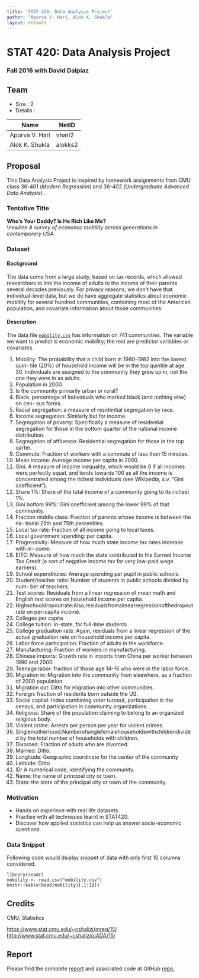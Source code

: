 ```yaml
---
title: 'STAT 420: Data Analysis Project'
author: "Apurva V. Hari, Alok K. Shukla"
layout: default
---
```

# STAT 420: Data Analysis Project
### Fall 2016 with David Dalpiaz

## Team

- Size : 2
- Details :

Name           | NetID
-------------- | -------------
Apurva V. Hari | vhari2
Alok K. Shukla | alokks2

## Proposal

This Data Analysis Project is inspired by homework assignments from CMU class 36-401 (*Modern Regression*)  and 36-402 (*Undergraduate Advanced Data Analysis*) . 

### Tentative Title

**Who’s Your Daddy? Is He Rich Like Me?**
<br/>
\newline
 *A survey of economic mobility across generations in contemporary USA.*

### Dataset 

#### Background

The data come from a large study, based on tax records, which allowed researchers to link the income of adults to the income of their parents several decades previously. For privacy reasons, we don’t have that individual-level data, but we do have aggregate statistics about economic mobility for several hundred communities, containing most of the American population, and covariate information about those communities. 

#### Description

The data file [`mobility.csv`](https://github.com/alokkshukla/STAT420/blob/master/Final%20Project/mobility.csv) has information on 741 communities. The variable we want to predict is economic mobility; the rest are predictor variables or covariates.

1. Mobility: The probability that a child born in 1980–1982 into the lowest quin- tile (20%) of household income will be in the top quintile at age 30. Individuals are assigned to the community they grew up in, not the one they were in as adults.
2. Population in 2000.
3. Is the community primarily urban or rural?
4. Black: percentage of individuals who marked black (and nothing else) on cen- sus forms.
5. Racial segregation: a measure of residential segregation by race.
6. Income segregation: Similarly but for income.
7. Segregation of poverty: Specifically a measure of residential segregation for those in the bottom quarter of the national income distribution.
8. Segregation of affluence: Residential segregation for those in the top qarter.
9. Commute: Fraction of workers with a commute of less than 15 minutes.
10. Mean income: Average income per capita in 2000.
11. Gini: A measure of income inequality, which would be 0 if all incomes were perfectly equal, and tends towards 100 as all the income is concentrated among the richest individuals (see Wikipedia, s.v. “Gini coefficient”).
12. Share 1%: Share of the total income of a community going to its richest 1%.
13. Gini bottom 99%: Gini coefficient among the lower 99% of that community.
14. Fraction middle class: Fraction of parents whose income is between the na- tional 25th and 75th percentiles.
15. Local tax rate: Fraction of all income going to local taxes.
16. Local government spending: per capita.
17. Progressivity: Measure of how much state income tax rates increase with in- come.
18. EITC: Measure of how much the state contributed to the Earned Income Tax Credit (a sort of negative income tax for very low-paid wage earners).
19. School expenditures: Average spending per pupil in public schools.
20. Student/teacher ratio: Number of students in public schools divided by num- ber of teachers.
21. Test scores: Residuals from a linear regression of mean math and English test scores on household income per capita.
22. Highschooldropoutrate:Also,residualsfromalinearregressionofthedropout rate on per-capita income.
23. Colleges per capita
24. College tuition: in-state, for full-time students
25. College graduation rate: Again, residuals from a linear regression of the actual graduation rate on household income per capita.
26. Labor force participation: Fraction of adults in the workforce.
27. Manufacturing: Fraction of workers in manufacturing.
28. Chinese imports: Growth rate in imports from China per worker between 1990 and 2000.
29. Teenage labor: fraction of those age 14–16 who were in the labor force.
30. Migration in: Migration into the community from elsewhere, as a fraction of 2000 population.
31. Migration out: Ditto for migration into other communities.
32. Foreign: fraction of residents born outside the US.
33. Social capital: Index combining voter turnout, participation in the census, and participation in community organizations.
34. Religious: Share of the population claiming to belong to an organized religious body.
35. Violent crime: Arrests per person per year for violent crimes.
36. Singlemotherhood:Numberofsinglefemalehouseholdswithchildrendivided by the total number of households with children.
37. Divorced: Fraction of adults who are divorced.
38. Married: Ditto.
39. Longitude: Geographic coordinate for the center of the community
40. Latitude: Ditto
41. ID: A numerical code, identifying the community.
42. Name: the name of principal city or town.
43. State: the state of the principal city or town of the community.

### Motivation

* Hands on experince with real life datasets.
* Practise with all techniques learnt in STAT420.
* Discover how applied statistics can help us answer socio-economic questions.

### Data Snippet

Following code would dsiplay snippet of data with only first 10 columns considered.



```{r}
library(readr)
mobility <- read.csv("mobility.csv")
knitr::kable(head(mobility)[,1:10])
```


## Credits

CMU, Statistics 

<https://www.stat.cmu.edu/~cshalizi/mreg/15/> 
<http://www.stat.cmu.edu/~cshalizi/uADA/15/>


## Report 

Please find the complete [report](https://github.com/alokkshukla/STAT420/blob/master/Final%20Project/Project.pdf) and associated code at GitHub [repo.](https://github.com/alokkshukla/STAT420/blob/master/Final%20Project)


